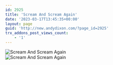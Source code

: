 ```yaml
---
id: 2925
title: 'Scream And Scream Again'
date: '2023-03-17T13:45:35+00:00'
layout: page
guid: 'http://new.andydixon.com/?page_id=2925'
trx_addons_post_views_count:
    - '1'
---
```


![Scream And Scream Again](https://i0.wp.com/assets.g8x2.ldn.idrivee2-23.com/posters/Scream%20And%20Scream%20Again%2001.jpg?w=1200&ssl=1 "Scream And Scream Again")  
![Scream And Scream Again](https://i0.wp.com/assets.g8x2.ldn.idrivee2-23.com/posters/Scream%20And%20Scream%20Again%2002.jpg?w=1200&ssl=1 "Scream And Scream Again")